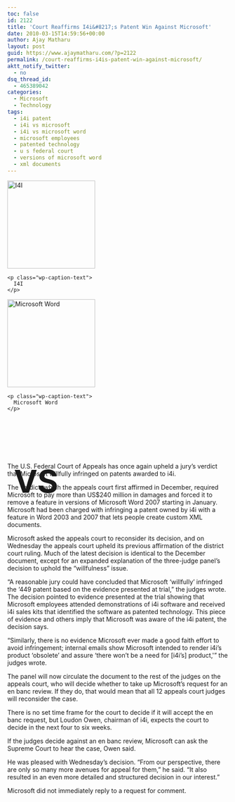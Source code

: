 ```yaml
---
toc: false
id: 2122
title: 'Court Reaffirms I4i&#8217;s Patent Win Against Microsoft'
date: 2010-03-15T14:59:56+00:00
author: Ajay Matharu
layout: post
guid: https://www.ajaymatharu.com/?p=2122
permalink: /court-reaffirms-i4is-patent-win-against-microsoft/
aktt_notify_twitter:
  - no
dsq_thread_id:
  - 465389042
categories:
  - Microsoft
  - Technology
tags:
  - i4i patent
  - i4i vs microsoft
  - i4i vs microsoft word
  - microsoft employees
  - patented technology
  - u s federal court
  - versions of microsoft word
  - xml documents
---
```

<div>
  <div style="width: 210px" class="wp-caption alignleft">
    <img title="I4I" src="https://ajaymatharu.files.wordpress.com/2010/03/i4i.jpg" alt="I4I" width="200" height="200" />
    
    <p class="wp-caption-text">
      I4I
    </p>
  </div>
  
  <div style="width: 210px" class="wp-caption alignright">
    <img title="Microsoft" src="https://ajaymatharu.files.wordpress.com/2010/03/officeword.png" alt="Microsoft Word" width="200" height="200" />
    
    <p class="wp-caption-text">
      Microsoft Word
    </p>
  </div>
  
  <p>
    <strong style="font-size: 72px;position:relative;top:100px;left:15px"> VS</strong>
  </p>
</div>

<div style="clear: both;">
  <p>
    The U.S. Federal Court of Appeals has once again upheld a jury&#8217;s verdict that Microsoft willfully infringed on patents awarded to i4i.
  </p>
  
  <p>
    The verdict, which the appeals court first affirmed in December, required Microsoft to pay more than US$240 million in damages and forced it to remove a feature in versions of Microsoft Word 2007 starting in January. Microsoft had been charged with infringing a patent owned by i4i with a feature in Word 2003 and 2007 that lets people create custom XML documents.
  </p>
  
  <p>
    Microsoft asked the appeals court to reconsider its decision, and on Wednesday the appeals court upheld its previous affirmation of the district court ruling. Much of the latest decision is identical to the December document, except for an expanded explanation of the three-judge panel&#8217;s decision to uphold the &#8220;willfulness&#8221; issue.
  </p>
  
  <p>
    &#8220;A reasonable jury could have concluded that Microsoft &#8216;willfully&#8217; infringed the &#8216;449 patent based on the evidence presented at trial,&#8221; the judges wrote. The decision pointed to evidence presented at the trial showing that Microsoft employees attended demonstrations of i4i software and received i4i sales kits that identified the software as patented technology. This piece of evidence and others imply that Microsoft was aware of the i4i patent, the decision says.
  </p>
  
  <p>
    &#8220;Similarly, there is no evidence Microsoft ever made a good faith effort to avoid infringement; internal emails show Microsoft intended to render i4i&#8217;s product &#8216;obsolete&#8217; and assure &#8216;there won&#8217;t be a need for [i4i&#8217;s] product,'&#8221; the judges wrote.
  </p>
  
  <p>
    The panel will now circulate the document to the rest of the judges on the appeals court, who will decide whether to take up Microsoft&#8217;s request for an en banc review. If they do, that would mean that all 12 appeals court judges will reconsider the case.
  </p>
  
  <p>
    There is no set time frame for the court to decide if it will accept the en banc request, but Loudon Owen, chairman of i4i, expects the court to decide in the next four to six weeks.
  </p>
  
  <p>
    If the judges decide against an en banc review, Microsoft can ask the Supreme Court to hear the case, Owen said.
  </p>
  
  <p>
    He was pleased with Wednesday&#8217;s decision. &#8220;From our perspective, there are only so many more avenues for appeal for them,&#8221; he said. &#8220;It also resulted in an even more detailed and structured decision in our interest.&#8221;
  </p>
  
  <p>
    Microsoft did not immediately reply to a request for comment.
  </p>
</div>
